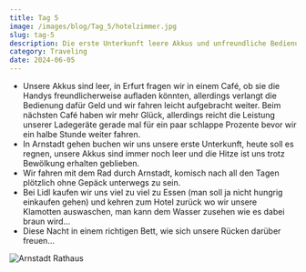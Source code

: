 ```yaml
---
title: Tag 5
image: /images/blog/Tag_5/hotelzimmer.jpg
slug: tag-5
description: Die erste Unterkunft leere Akkus und unfreundliche Bedienungen.
category: Traveling
date: 2024-06-05
---
```


- Unsere Akkus sind leer, in Erfurt fragen wir in einem Café, ob sie die Handys freundlicherweise aufladen könnten, allerdings verlangt die Bedienung dafür Geld und wir fahren leicht aufgebracht weiter. Beim nächsten Café haben wir mehr Glück, allerdings reicht die Leistung unserer Ladegeräte gerade mal für ein paar schlappe Prozente bevor wir ein halbe Stunde weiter fahren.
- In Arnstadt gehen buchen wir uns unsere erste Unterkunft, heute soll es regnen, unsere Akkus sind immer noch leer und die Hitze ist uns trotz Bewölkung erhalten geblieben.
- Wir fahren mit dem Rad durch Arnstadt, komisch nach all den Tagen plötzlich ohne Gepäck unterwegs zu sein.
- Bei Lidl kaufen wir uns viel zu viel zu Essen (man soll ja nicht hungrig einkaufen gehen) und kehren zum Hotel zurück wo wir unsere Klamotten auswaschen, man kann dem Wasser zusehen wie es dabei braun wird...
- Diese Nacht in einem richtigen Bett, wie sich unsere Rücken darüber freuen...

![Arnstadt Rathaus](/images/blog/Tag_5/arnstadt.jpg)